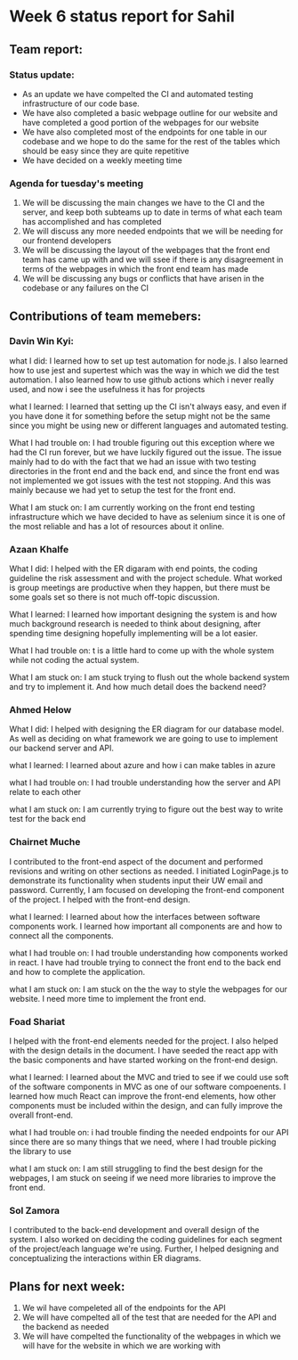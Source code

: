 # Week 6 status report for Sahil

## Team report:
### Status update:
- As an update we have compelted the CI and automated testing infrastructure of our code base.
- We have also completed a basic webpage outline for our website and have completed a good
  portion of the webpages for our website
- We have also completed most of the endpoints for one table in our codebase and we hope to do the
  same for the rest of the tables which should be easy since they are quite repetitive
- We have decided on a weekly meeting time

### Agenda for tuesday's meeting
1. We will be discussing the main changes we have to the CI and the server, and keep both
   subteams up to date in terms of what each team has accomplished and has completed
2. We will discuss any more needed endpoints that we will be needing for our frontend developers
3. We will be discussing the layout of the webpages that the front end team has came up with and we
   will ssee if there is any disagreement in terms of the webpages in which the front end
   team has made
4. We will be discussing any bugs or conflicts that have arisen in the codebase or any failures
   on the CI


## Contributions of team memebers:

### Davin Win Kyi:

what I did:
I learned how to set up test automation for node.js. I also learned how to use jest and supertest
which was the way in which we did the test automation. I also learned how to use github actions
which i never really used, and now i see the usefulness it has for projects

what I learned:
I learned that setting up the CI isn't always easy, and even if you have done it for something before
the setup might not be the same since you might be using new or different languages and automated
testing.

What I had trouble on:
I had trouble figuring out this exception where we had the CI run forever, but we have luckily figured
out the issue. The issue mainly had to do with the fact that we had an issue with two testing directories
in the front end and the back end, and since the front end was not implemented we got issues with the
test not stopping. And this was mainly because we had yet to setup the test for the front end.

What I am stuck on:
I am currently working on the front end testing infrastructure which we have decided to have as selenium
since it is one of the most reliable and has a lot of resources about it online.


### Azaan Khalfe
What I did:
I helped with the ER digaram with end points, the coding guideline the risk assessment and with the project schedule. What worked is group meetings are productive when they happen, but there must be some goals set so there is not much off-topic discussion.


What I learned:
I learned how important designing the system is and how much background research is needed to think about designing, after spending time designing hopefully implementing will be a lot easier.


What I had trouble on:
t is a little hard to come up with the whole system while not coding the actual system.


What I am stuck on:
I am stuck trying to flush out the whole backend system and try to implement it. And how much detail does the backend need?


### Ahmed Helow

What I did:
I helped with designing the ER diagram for our database model. As well as deciding on what framework we are going to use to implement our backend server and API.


what I learned:
I learned about azure and how i can make tables in azure


what I had trouble on:
I had trouble understanding how the server and API relate to each other


what I am stuck on:
I am currently trying to figure out the best way to write test for the back end



### Chairnet Muche
I contributed to the front-end aspect of the document and performed revisions and writing on other sections as needed. I initiated LoginPage.js to demonstrate its functionality when students input their UW email and password. Currently, I am focused on developing the front-end component of the project. I helped with the front-end design.

what I learned:
I learned about how the interfaces between software components work. I learned how important all components are and how to connect all the components.

what I had trouble on:
I had trouble understanding how components worked in react. I have had trouble trying to connect the front end to the back end and how to complete the application.

what I am stuck on:
I am stuck on the the way to style the webpages for our website. I need more time to implement the front end.

### Foad Shariat

I helped with the front-end elements needed for the project. I also helped with the design details in the document. I have seeded the react app with the basic components and have started working on the front-end design.

what I learned:
I learned about the MVC and tried to see if we could use soft of the software components in MVC as one of our
software compoenents. I learned how much React can improve the front-end elements, how other components must be included within the design, and can fully improve the overall front-end.

what I had trouble on:
i had trouble finding the needed endpoints for our API since there are so many things that we need, where I had trouble picking the library to use

what I am stuck on:
I am still struggling to find the best design for the webpages, I am stuck on seeing if we need more libraries to improve the front end.


### Sol Zamora
I contributed to the back-end development and overall design of the system. I also worked on deciding the coding guidelines for each segment of the project/each language we're using. Further, I helped designing and conceptualizing the interactions within ER diagrams.


## Plans for next week:
1. We wil have compeleted all of the endpoints for the API
2. We will have compelted all of the test that are needed for the API and the backend as needed
3. We will have compelted the functionality of the webpages in which we will have for the website in
   which we are working with
